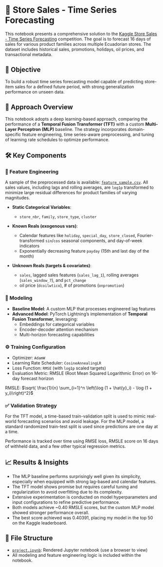 # 🏪 Store Sales - Time Series Forecasting

This notebook presents a comprehensive solution to the [Kaggle Store Sales - Time Series Forecasting](https://www.kaggle.com/competitions/store-sales-time-series-forecasting) competition. The goal is to forecast 16 days of sales for various product families across multiple Ecuadorian stores. The dataset includes historical sales, promotions, holidays, oil prices, and transactional metadata.

## 📌 Objective

To build a robust time series forecasting model capable of predicting store-item sales for a defined future period, with strong generalization performance on unseen data.

## 🧠 Approach Overview

This notebook adopts a deep learning-based approach, comparing the performance of a **Temporal Fusion Transformer (TFT)** with a custom **Multi-Layer Perceptron (MLP)** baseline. The strategy incorporates domain-specific feature engineering, time series-aware preprocessing, and tuning of learning rate schedules to optimize performance.

## 🛠️ Key Components

### 📅 Feature Engineering

A sample of the preprocessed data is available: [`feature_sample.csv`](feature_sample.csv). All sales values, including lags and rolling averages, are `log1p` transformed to minimize large residual differences for product families of varying magnitudes.

- **Static Categorical Variables**:  
  - `store_nbr`, `family`, `store_type`, `cluster`

- **Known Reals (exogenous vars)**:  
  - Calendar features like `holiday`, `special_day`, `store_closed`, Fourier-transformed `sin`/`cos` seasonal components, and day-of-week indicators
  - Exponentially decreasing feature `payday` (15th and last day of the month)

- **Unknown Reals (targets & covariates)**:  
  - `sales`, lagged sales features (`sales_lag_1`), rolling averages (`sales_window_7`), and `pct_change`
  - oil price (`dcoilwtico`), # of promotions (`onpromotion`)

### 🧮 Modeling

- **Baseline Model**: A custom MLP that processes engineered lag features
- **Advanced Model**: PyTorch Lightning’s implementation of **Temporal Fusion Transformer**, leveraging:
  - Embeddings for categorical variables
  - Encoder-decoder attention mechanism
  - Multi-horizon forecasting capabilities

### ⚙️ Training Configuration

- Optimizer: `AdamW`  
- Learning Rate Scheduler: `CosineAnnealingLR`  
- Loss Function: `RMSE` (with `log1p` scaled targets)
- Evaluation Metric: RMSLE (Root Mean Squared Logarithmic Error) on 16-day forecast horizon

RMSLE: $\sqrt{ \frac{1}{n} \sum_{i=1}^n \left(\log (1 + \hat{y}_i) - \log (1 + y_i)\right)^2}$

### ✅ Validation Strategy

For the TFT model, a time-based train-validation split is used to mimic real-world forecasting scenarios and avoid leakage. For the MLP model, a standard randomized train-test split is used since predictions are one day at a time.

Performance is tracked over time using RMSE loss, RMSLE score on 16 days of withheld data, and a few other typical regression metrics.

## 📈 Results & Insights

- The MLP baseline performs surprisingly well given its simplicity, especially when equipped with strong lag-based and calendar features.
- The TFT model shows promise but requires careful tuning and regularization to avoid overfitting due to its complexity.
- Extensive experimentation is conducted on model hyperparameters and input configurations to refine predictive performance.
- Both models achieve ~0.40 RMSLE scores, but the custom MLP model showed stronger performance overall.
- The best score achieved was 0.40391, placing my model in the top 50 on the Kaggle leaderboard.

## 🧾 File Structure

- [`project.ipynb`](project.ipynb): Rendered Jupyter notebook (use a browser to view)
- All modeling and feature engineering logic is included within the notebook.